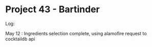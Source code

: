 # Project 43 - Bartinder 

Log:


May 12 : Ingredients selection complete, using alamofire request to cocktaildb api 
